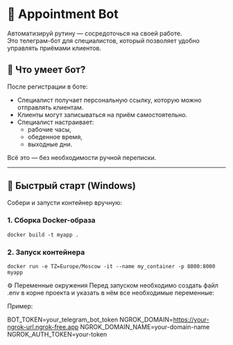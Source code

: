 # 📅 Appointment Bot

Автоматизируй рутину — сосредоточься на своей работе.  
Это телеграм-бот для специалистов, который позволяет удобно управлять приёмами клиентов.

## 🧠 Что умеет бот?

После регистрации в боте:

- Специалист получает персональную ссылку, которую можно отправлять клиентам.
- Клиенты могут записываться на приём самостоятельно.
- Специалист настраивает:
  - рабочие часы,
  - обеденное время,
  - выходные дни.

Всё это — без необходимости ручной переписки.

---

## 🚀 Быстрый старт (Windows)

Собери и запусти контейнер вручную:

### 1. Сборка Docker-образа

```
docker build -t myapp .
```

### 2. Запуск контейнера

```
docker run -e TZ=Europe/Moscow -it --name my_container -p 8000:8000 myapp
```

⚙️ Переменные окружения
Перед запуском необходимо создать файл .env в корне проекта и указать в нём все необходимые переменные:

Пример:

BOT_TOKEN=your_telegram_bot_token
NGROK_DOMAIN=https://your-ngrok-url.ngrok-free.app
NGROK_DOMAIN_NAME=your-domain-name
NGROK_AUTH_TOKEN=your-token
